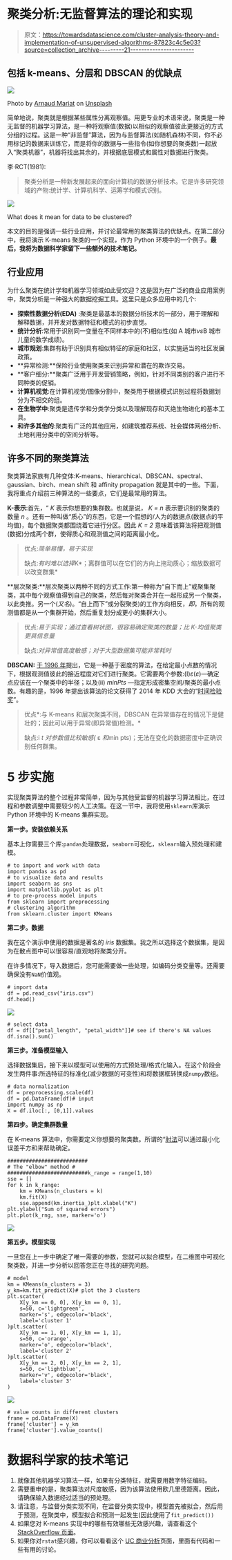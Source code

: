 # 聚类分析:无监督算法的理论和实现

> 原文：<https://towardsdatascience.com/cluster-analysis-theory-and-implementation-of-unsupervised-algorithms-87823c4c5e03?source=collection_archive---------21----------------------->

## 包括 k-means、分层和 DBSCAN 的优缺点

![](img/c54e105c6768c73f38b9f89c77a19697.png)

Photo by [Arnaud Mariat](https://unsplash.com/@arnaudmariat?utm_source=medium&utm_medium=referral) on [Unsplash](https://unsplash.com?utm_source=medium&utm_medium=referral)

简单地说，聚类就是根据某些属性分离观察值。用更专业的术语来说，聚类是一种无监督的机器学习算法，是一种将观察值(数据)以相似的观察值彼此更接近的方式分组的过程。这是一种“非监督”算法，因为与监督算法(如随机森林)不同，你不必用标记的数据来训练它，而是将你的数据与一些指令(如你想要的聚类数)一起放入“聚类机器”，机器将找出其余的，并根据底层模式和属性对数据进行聚类。

李·RCT(1981):

> 聚类分析是一种新发展起来的面向计算机的数据分析技术。它是许多研究领域的产物:统计学、计算机科学、运筹学和模式识别。

![](img/923e7954ca6d52a69dec17b820afd1ad.png)

What does it mean for data to be clustered?

本文的目的是强调一些行业应用，并讨论最常用的聚类算法的优缺点。在第二部分中，我将演示 K-means 聚类的一个实现，作为 Python 环境中的一个例子。**最后，我将为数据科学家留下一些额外的技术笔记。**

## 行业应用

为什么聚类在统计学和机器学习领域如此受欢迎？这是因为在广泛的商业应用案例中，聚类分析是一种强大的数据挖掘工具。这里只是众多应用中的几个:

*   **探索性数据分析(EDA)** :聚类是最基本的数据分析技术的一部分，用于理解和解释数据，并开发对数据特征和模式的初步直觉。
*   **统计分析**:常用于识别同一变量在不同样本中的(不)相似性(如 A 城市*vs*B 城市儿童的数学成绩)。
*   **城市规划**:集群有助于识别具有相似特征的家庭和社区，以实施适当的社区发展政策。
*   **异常检测:**保险行业使用聚类来识别异常和潜在的欺诈交易。
*   **客户细分:**聚类广泛用于开发营销策略，例如，针对不同类别的客户进行不同种类的促销。
*   **计算机视觉**:在计算机视觉/图像分割中，聚类用于根据模式识别过程将数据划分为不相交的组。
*   **在生物学中**:聚类是遗传学和分类学分类以及理解现存和灭绝生物进化的基本工具。
*   **和许多其他的**:聚类有广泛的其他应用，如建筑推荐系统、社会媒体网络分析、土地利用分类中的空间分析等。

## 许多不同的聚类算法

聚类算法家族有几种变体:K-means、hierarchical、DBSCAN、spectral、gaussian、birch、mean shift 和 affinity propagation 就是其中的一些。下面，我将重点介绍前三种算法的一些要点，它们是最常用的算法。

**K-表示**:首先，“ *K* 表示你想要的集群数。也就是说， *K = n* 表示要识别的聚类的数量 *n* 。还有一种叫做“质心”的东西，它是一个假想的/人为的数据点(数据点的平均值)，每个数据聚类都围绕着它进行分区。因此 *K = 2* 意味着该算法将把观测值(数据)分成两个群，使得质心和观测值之间的距离最小化。

> 优点:*简单易懂，易于实现*
> 
> 缺点:*有时难以选择*K*；离群值可以在它们的方向上拖动质心；缩放数据可以改变群集*

**层次聚类:**层次聚类以两种不同的方式工作:第一种称为“自下而上”或聚集聚类，其中每个观察值得到自己的聚类，然后每对聚类合并在一起形成另一个聚类，以此类推。另一个(*又名*)。“自上而下”或分裂聚类)的工作方向相反，*即*，所有的观测值都是从一个集群开始，然后重复划分成更小的集群大小。

> 优点:*易于实现；通过查看树状图，很容易确定聚类的数量；比 K-均值聚类更具信息量*
> 
> 缺点:*对异常值高度敏感；对于大型数据集可能非常耗时*

**DBSCAN:** [于 1996 年](https://citeseerx.ist.psu.edu/viewdoc/summary?doi=10.1.1.121.9220)提出，它是一种基于密度的算法，在给定最小点数的情况下，根据观测值彼此的接近程度对它们进行聚类。它需要两个参数:(I)*ε*(*ε*)—确定点应该在一个聚类中的半径；以及(ii) *minPts* —指定形成密集空间/聚类的最小点数。有趣的是，1996 年提出该算法的论文获得了 2014 年 KDD 大会的“[时间检验奖](https://www.kdd.org/News/view/2014-sigkdd-test-of-time-award)”。

> 优点*:与 K-means 和层次聚类不同，DBSCAN 在异常值存在的情况下是健壮的；因此可以用于异常(即异常值)检测。*
> 
> 缺点:i *t 对参数值比较敏感(* ε *和*min pts)；无法在变化的数据密度中正确识别任何群集。

# 5 步实施

实现聚类算法的整个过程非常简单，因为与其他受监督的机器学习算法相比，在过程和参数调整中需要较少的人工决策。在这一节中，我将使用`sklearn`库演示 Python 环境中的 K-means 集群实现。

**第一步。安装依赖关系**

基本上你需要三个库:`pandas`处理数据，`seaborn`可视化，`sklearn`输入预处理和建模。

```
# to import and work with data
import pandas as pd 
# to visualize data and results
import seaborn as sns
import matplotlib.pyplot as plt 
# to pre-process model inputs
from sklearn import preprocessing 
# clustering algorithm
from sklearn.cluster import KMeans
```

**第二步。数据**

我在这个演示中使用的数据是著名的 *iris* 数据集。我之所以选择这个数据集，是因为在散点图中可以很容易/直观地将聚类分开。

在许多情况下，导入数据后，您可能需要做一些处理，如编码分类变量等。还需要确保没有`NaN`价值观。

```
# import data
df = pd.read_csv("iris.csv")
df.head()
```

![](img/ab4f9eb54526629895026ae82b75c01d.png)

```
# select data
df = df[["petal_length", "petal_width"]]# see if there's NA values
df.isna().sum()
```

**第三步。准备模型输入**

选择数据集后，接下来以模型可以使用的方式预处理/格式化输入。在这个阶段会发生两件事:所选特征的标准化(减少数据的可变性)和将数据框转换成`numpy`数组。

```
# data normalization
df = preprocessing.scale(df)
df = pd.DataFrame(df)# input
import numpy as np
X = df.iloc[:, [0,1]].values
```

**第四步。确定集群数量**

在 K-means 算法中，你需要定义你想要的聚类数。所谓的“[肘法](https://en.wikipedia.org/wiki/Elbow_method_(clustering))可以通过最小化误差平方和来帮助确定。

```
##########################
# The "elbow" method #
##########################k_range = range(1,10)
sse = []
for k in k_range:
    km = KMeans(n_clusters = k)
    km.fit(X)
    sse.append(km.inertia_)plt.xlabel("K")
plt.ylabel("Sum of squared errors")
plt.plot(k_rng, sse, marker='o')
```

![](img/839bfd03f5cec8833419d0cc70f04f48.png)

**第五步。模型实现**

一旦您在上一步中确定了唯一需要的参数，您就可以拟合模型，在二维图中可视化聚类数，并进一步分析以回答您正在寻找的研究问题。

```
# model
km = KMeans(n_clusters = 3)
y_km=km.fit_predict(X)# plot the 3 clusters
plt.scatter(
    X[y_km == 0, 0], X[y_km == 0, 1],
    s=50, c='lightgreen',
    marker='s', edgecolor='black',
    label='cluster 1'
)plt.scatter(
    X[y_km == 1, 0], X[y_km == 1, 1],
    s=50, c='orange',
    marker='o', edgecolor='black',
    label='cluster 2'
)plt.scatter(
    X[y_km == 2, 0], X[y_km == 2, 1],
    s=50, c='lightblue',
    marker='v', edgecolor='black',
    label='cluster 3'
)
```

![](img/8c90b968c6a9c1f80cf24b07e73c7d50.png)

```
# value counts in different clusters
frame = pd.DataFrame(X)
frame['cluster'] = y_km
frame['cluster'].value_counts()
```

# 数据科学家的技术笔记

1.  就像其他机器学习算法一样，如果有分类特征，就需要用数字特征编码。
2.  需要重申的是，聚类算法对尺度敏感，因为该算法使用欧几里德距离。因此，请确保输入数据经过适当的预处理。
3.  请注意，与监督分类实现不同，在监督分类实现中，模型首先被拟合，然后用于预测，在聚类中，模型拟合和预测一起发生(因此使用了`fit_predict())`
4.  如果您对 K-means 实现中的哪些有效哪些无效感兴趣，请查看这个 [StackOverflow 页面](https://stats.stackexchange.com/questions/133656/how-to-understand-the-drawbacks-of-k-means/133841#133841)。
5.  如果你对`rstat`感兴趣，你可以看看这个 [UC 商业分析](https://uc-r.github.io/kmeans_clustering)页面，里面有代码和一些有用的讨论。